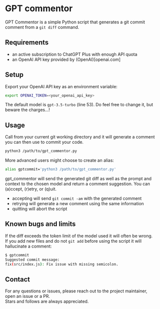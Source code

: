 # GPT commentor

GPT Commentor is a simple Python script that generates a git commit comment from a ```git diff``` command.  

## Requirements

- an active subscription to ChatGPT Plus with enough API quota
- an OpenAI API key provided by (OpenAI)[openai.com]

## Setup

Export your OpenAI API key as an environment variable:
```bash
export OPENAI_TOKEN=<your_openai_api_key>
```

The default model is ```gpt-3.5-turbo``` (line 53). Do feel free to change it, but beware the charges...!

## Usage

Call from your current git working directory and it will generate a comment you can then use to commit your code.  

```bash
python3 /path/to/gpt_commentor.py
```

More advanced users might choose to create an alias:

```bash
alias gptcommit='python3 /path/to/gpt_commentor.py'
```

gpt_commentor will send the generated git diff as well as the prompt and context to the chosen model and return a comment suggestion. You can (a)ccept, (r)etry, or (q)uit.  
- accepting will send ```git commit -am``` with the generated comment
- retrying will generate a new comment using the same information
- quitting will abort the script

## Known bugs and limits

If the diff exceeds the token limit of the model used it will often be wrong.  
If you add new files and do not ```git add``` before using the script it will hallucinate a comment:
```bash
$ gptcommit
Suggested commit message:
fix(src/index.js): Fix issue with missing semicolon.
```

## Contact

For any questions or issues, please reach out to the project maintainer, open an issue or a PR.  
Stars and follows are always appreciated.
